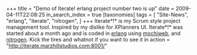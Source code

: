 +++
title = "Demo of Iterate! erlang project number two is up"
date = 2009-04-11T22:08:25
in_search_index = true
[taxonomies]
tags = [
	"Site-News",
	"erlang",
	"iterate",
	"nitrogen",
]
+++
Iterate*!* is my Scrum style project management tool. Inspired by my dislike
for XPlanners UI. Iterate*!* was started about a month ago and is coded in
[erlang](http://erlang.org/) using
[mochiweb](http://code.google.com/p/mochiweb/), and
[nitrogen](http://nitrogenproject.com/). Kick the tires and whatnot if you
want to see it in action = "http://iterate.marzhillstudios.com:8001/"
